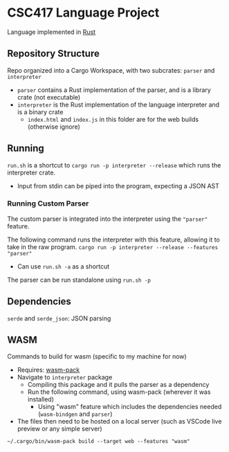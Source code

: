 # CSC417 Language Project
Language implemented in [Rust](https://www.rust-lang.org/)

## Repository Structure
Repo organized into a Cargo Workspace, with two subcrates: `parser` and `interpreter`
- `parser` contains a Rust implementation of the parser, and is a library crate (not executable)
- `interpreter` is the Rust implementation of the language interpreter and is a binary crate
    - `index.html` and `index.js` in this folder are for the web builds (otherwise ignore)

## Running
`run.sh` is a shortcut to `cargo run -p interpreter --release` which runs the interpreter crate.
- Input from stdin can be piped into the program, expecting a JSON AST

### Running Custom Parser
The custom parser is integrated into the interpreter using the `"parser"` feature.

The following command runs the interpreter with this feature, allowing it to take in the raw program.
`cargo run -p interpreter --release --features "parser"`
- Can use `run.sh -a` as a shortcut

The parser can be run standalone using `run.sh -p`
## Dependencies
`serde` and `serde_json`: JSON parsing

## WASM
Commands to build for wasm (specific to my machine for now)
- Requires: [wasm-pack](https://github.com/rustwasm/wasm-pack)
- Navigate to `interpreter` package
    - Compiling this package and it pulls the parser as a dependency
    - Run the following command, using wasm-pack (wherever it was installed)
        - Using "wasm" feature which includes the dependencies needed (`wasm-bindgen` and `parser`)
- The files then need to be hosted on a local server (such as VSCode live preview or any simple server)
```
~/.cargo/bin/wasm-pack build --target web --features "wasm"
```